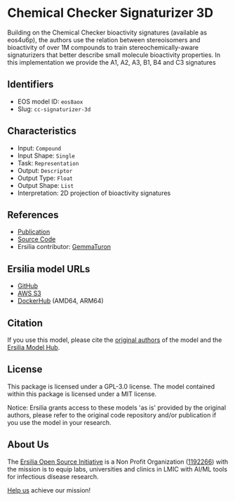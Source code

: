 # Chemical Checker Signaturizer 3D

Building on the Chemical Checker bioactivity signatures (available as eos4u6p), the authors use the relation between stereoisomers and bioactivity of over 1M compounds to train stereochemically-aware signaturizers that better describe small molecule bioactivity properties. In this implementation we provide the A1, A2, A3, B1, B4 and C3 signatures

## Identifiers

* EOS model ID: `eos8aox`
* Slug: `cc-signaturizer-3d`

## Characteristics

* Input: `Compound`
* Input Shape: `Single`
* Task: `Representation`
* Output: `Descriptor`
* Output Type: `Float`
* Output Shape: `List`
* Interpretation: 2D projection of bioactivity signatures

## References

* [Publication](https://www.biorxiv.org/content/10.1101/2024.03.15.584974v1)
* [Source Code](https://gitlabsbnb.irbbarcelona.org/packages/signaturizer3d)
* Ersilia contributor: [GemmaTuron](https://github.com/GemmaTuron)

## Ersilia model URLs
* [GitHub](https://github.com/ersilia-os/eos8aox)
* [AWS S3](https://ersilia-models-zipped.s3.eu-central-1.amazonaws.com/eos8aox.zip)
* [DockerHub](https://hub.docker.com/r/ersiliaos/eos8aox) (AMD64, ARM64)

## Citation

If you use this model, please cite the [original authors](https://www.biorxiv.org/content/10.1101/2024.03.15.584974v1) of the model and the [Ersilia Model Hub](https://github.com/ersilia-os/ersilia/blob/master/CITATION.cff).

## License

This package is licensed under a GPL-3.0 license. The model contained within this package is licensed under a MIT license.

Notice: Ersilia grants access to these models 'as is' provided by the original authors, please refer to the original code repository and/or publication if you use the model in your research.

## About Us

The [Ersilia Open Source Initiative](https://ersilia.io) is a Non Profit Organization ([1192266](https://register-of-charities.charitycommission.gov.uk/charity-search/-/charity-details/5170657/full-print)) with the mission is to equip labs, universities and clinics in LMIC with AI/ML tools for infectious disease research.

[Help us](https://www.ersilia.io/donate) achieve our mission!